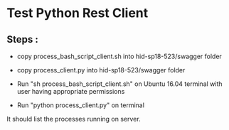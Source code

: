 # Test Python Rest Client

## Steps :

* copy process_bash_script_client.sh into hid-sp18-523/swagger folder

* copy process_client.py into hid-sp18-523/swagger folder

* Run "sh process_bash_script_client.sh" on Ubuntu 16.04 terminal with user having appropriate permissions

* Run "python process_client.py" on terminal

It should list the processes running on server.


